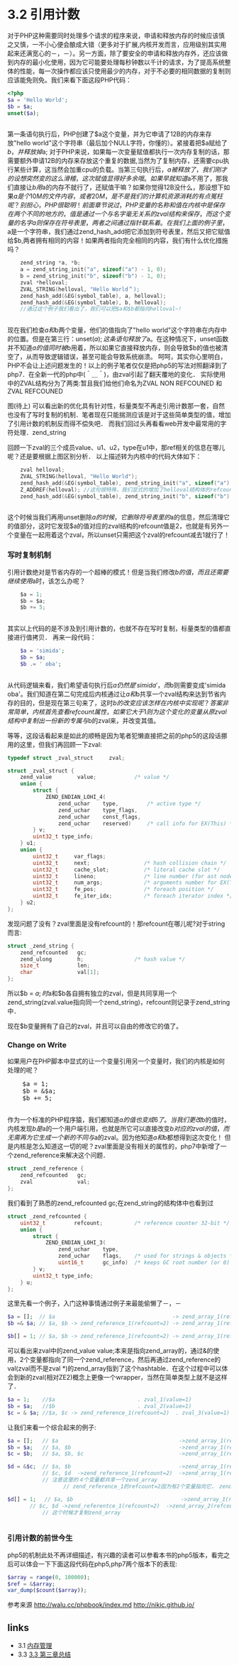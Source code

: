 # 3.2 引用计数 

对于PHP这种需要同时处理多个请求的程序来说，申请和释放内存的时候应该慎之又慎，一不小心便会酿成大错（更多对于扩展,内核开发而言，应用级别其实用起来还满宽心的－，－）。另一方面，除了要安全的申请和释放内存外，还应该做到内存的最小化使用，因为它可能要处理每秒钟数以千计的请求，为了提高系统整体的性能，每一次操作都应该只使用最少的内存，对于不必要的相同数据的复制则应该能免则免。我们来看下面这段PHP代码：
````php
<?php
$a = 'Hello World';
$b = $a;
unset($a);		
		
````
第一条语句执行后，PHP创建了$a这个变量，并为它申请了12B的内存来存放"hello world"这个字符串（最后加个NULL字符，你懂的）。紧接着把$a赋给了$b，并释放掉$a;
对于PHP来说，如果每一次变量赋值都执行一次内存复制的话，那需要额外申请12B的内存来存放这个重复的数据,当然为了复制内存，还需要cpu执行某些计算，这当然会加重cpu的负载。当第三句执行后，$a被释放了，我们刚才的设想突然变的这么滑稽，这次赋值显得好多余哦。如果早就知道$a不用了，那我们直接让$b用$a的内存不就行了，还赋值干嘛？如果你觉得12B没什么，那设想下如果$a是个10M的文件内容，或者20M，是不是我们的计算机资源消耗的有点冤枉呢？
别担心，PHP很聪明！
前面章节说过，PHP变量的名称和值在内核中是保存在两个不同的地方的，值是通过一个与名字毫无关系的zval结构来保存，而这个变量的名字a则保存在符号表里，两者之间通过指针联系着。在我们上面的例子里，$a是一个字符串，我们通过zend_hash_add把它添加到符号表里，然后又把它赋值给$b,两者拥有相同的内容！如果两者指向完全相同的内容，我们有什么优化措施吗？
````c
	zend_string *a, *b;
	a = zend_string_init("a", sizeof("a") - 1, 0);
	b = zend_string_init("b", sizeof("b") - 1, 0);
	zval *helloval;
	ZVAL_STRING(helloval, "Hello World＂);
	zend_hash_add(&EG(symbol_table), a, helloval);
	zend_hash_add(&EG(symbol_table), b, helloval);
	//通过这个例子我们看出了，我们可以把$a和$b都指向helloval~!	
		
````
现在我们检查$a和$b两个变量，他们的值指向了"hello world"这个字符串在内存中的位置。但是在第三行：unset($a);这条语句释放了$a。在这种情况下，unset函数并不知道$a的值同时被$b用着，所以如果它直接释放内存，则会导致$b的值也被清空了，从而导致逻辑错误，甚至可能会导致系统崩溃。
呵呵，其实你心里明白，PHP不会让上述问题发生的！以上的例子笔者仅仅是把php5的写法对照翻译到了php7．在全新一代的php中(＾＿＾)，由zval引起了翻天覆地的变化．
实际使用中的ZVAL结构分为了两类:暂且我们给他们命名为ZVAL NON REFCOUNED 和　ZVAL REFCOUNED








图(待上)
可以看出新的优化具有针对性，标量类型不再走引用计数那一套，自然也没有了写时复制的机制．笔者现在只能揣测应该是对于这些简单类型的值，增加了引用计数的机制反而得不偿失吧．
而我们回过头再看看web开发中最常用的字符处理．zend_string


回顾一下zval的三个成员value、u1、u2，type在u1中，那ref相关的信息在哪儿呢？还是要根据上图区别分析．
以上描述转为内核中的代码大体如下：
````c
	zval helloval;
	ZVAL_STRING(helloval, "Hello World");
	zend_hash_add(&EG(symbol_table), zend_string_init("a", sizeof("a") - 1, 0), &helloval);
	Z_ADDREF(helloval); //这句很特殊，我们显式的增加了helloval结构体的refcount，注意标量类型是不会有效果的
	zend_hash_add(&EG(symbol_table), zend_string_init("b", sizeof("b") - 1, 0), &helloval);	
		
````
这个时候当我们再用unset删除$a的时候，它删除符号表里的$a的信息，然后清理它的值部分，这时它发现$a的值对应的zval结构的refcount值是2，也就是有另外一个变量在一起用着这个zval，所以unset只需把这个zval的refcount减去1就行了！
### 写时复制机制
引用计数绝对是节省内存的一个超棒的模式！但是当我们修改$b的值，而且还需要继续使用$a时，该怎么办呢？
````c
	$a = 1;
	$b = $a;
	$b += 5;
    	
````
其实以上代码的是不涉及到引用计数的，也就不存在写时复制，标量类型的值都直接进行值拷贝．
再来一段代码：
````php
	$a = 'simida';
	$b = $a;
	$b .= ' oba';
    	
````
从代码逻辑来看，我们希望语句执行后$a仍然是'simida'，而$b则需要变成'simida oba'。我们知道在第二句完成后内核通过让$a和$b共享一个zval结构来达到节省内存的目的，但是现在第三句来了，这时$b的改变应该怎样在内核中实现呢？ 答案非常简单，内核首先查看refcount属性，如果它大于1则为这个变化的变量从原zval结构中复制出一份新的专属与$b的zval来，并改变其值。

等等，这段话看起来是如此的顺畅是因为笔者犯懒直接把之前的php5的这段话挪用的这里，但我们再回顾一下zval:
````c
typedef struct _zval_struct     zval;

struct _zval_struct {
	zend_value        value;			/* value */
	union {
		struct {
			ZEND_ENDIAN_LOHI_4(
				zend_uchar    type,			/* active type */
				zend_uchar    type_flags,
				zend_uchar    const_flags,
				zend_uchar    reserved)	    /* call info for EX(This) */
		} v;
		uint32_t type_info;
	} u1;
	union {
		uint32_t     var_flags;
		uint32_t     next;                 /* hash collision chain */
		uint32_t     cache_slot;           /* literal cache slot */
		uint32_t     lineno;               /* line number (for ast nodes) */
		uint32_t     num_args;             /* arguments number for EX(This) */
		uint32_t     fe_pos;               /* foreach position */
		uint32_t     fe_iter_idx;          /* foreach iterator index */
	} u2;
};

````

发现问题了没有？zval里面是没有refcount的！那refcount在哪儿呢?对于string而言:

````c
struct _zend_string {
	zend_refcounted   gc;
	zend_ulong        h;                /* hash value */
	size_t            len;
	char              val[1];
};

````
所以$b = $a;时$a和$b各自拥有独立的zval，但是共同享用一个zend_string(zval.value指向同一个zend_string)，refcount则记录于zend_string中．


现在$b变量拥有了自己的zval，并且可以自由的修改它的值了。

### Change on Write
如果用户在PHP脚本中显式的让一个变量引用另一个变量时，我们的内核是如何处理的呢？
<pre>
	$a = 1;
	$b = &$a;
	$b += 5;    	
    	</pre>
作为一个标准的PHP程序猿，我们都知道$a的值也变成6了。当我们更改$b的值时，内核发现$b是$a的一个用户端引用，也就是所它可以直接改变$b对应的zval的值，而无需再为它生成一个新的不同与$a的zval。因为他知道$a和$b都想得到这次变化！
但是内核是怎么知道这一切的呢？zval里面是没有相关的属性的，php7中新增了一个zend_reference来解决这个问题．
````c
struct _zend_reference {
	zend_refcounted   gc;
	zval              val;
};
````
我们看到了熟悉的zend_refcounted   gc;在zend_string的结构体中也看到过
````c
struct _zend_refcounted {
	uint32_t         refcount;			/* reference counter 32-bit */
	union {
		struct {
			ZEND_ENDIAN_LOHI_3(
				zend_uchar    type,
				zend_uchar    flags,    /* used for strings & objects */
				uint16_t      gc_info)  /* keeps GC root number (or 0) and color */
		} v;
		uint32_t type_info;
	} u;
};
````
这里先看一个例子，入门这种事情通过例子来最能偷懒了－，－
````php
$a = [];  // $a                                     -> zend_array_1(refcount=1, value=[])
$b =& $a; // $a, $b -> zend_reference_1(refcount=2) -> zend_array_1(refcount=1, value=[])

$b[] = 1; // $a, $b -> zend_reference_1(refcount=2) -> zend_array_1(refcount=1, value=[1])

````
可以看出来zval中的zend_value        value;本来是指向zend_array的，通过&的使用，2个变量都指向了同一个zend_reference，然后再通过zend_reference的val(zval而不是zval *)的zend_array指到了这个hashtable．在这个过程中可以体会到新的zval(相对ZE2)概念上更像一个wrapper，当然在简单类型上就不是这样了．
````php
$a = 1;    //$a            			     . zval_1(value=1)
$b = $a;   //$b          			     . zval_2(value=1)
$c = & $a; //$a, $c -> zend_reference_1(refcount=2)  . zval_3(value=1)　这里不是zval_1哟
````

让我们来看一个综合起来的例子:
````php
$a = [];   // $a                                      ->zend_array_1(refcount=1, value=[])
$b = $a;   // $a, $b                                  ->zend_array_1(refcount=2, value=[])
$c = $b;   // $a, $b, $c                              ->zend_array_1(refcount=3, value=[])

$d = &$c;  // $a, $b                                  ->zend_array_1(refcount=3, value=[])
           // $c, $d  ->zend_reference_1(refcount=2)  ->zend_array_1(refcount=3, value=[])
           // 注意这里的４个变量都共享一个zend_array
　　　　　　　　　　 // zend_reference_1的refcount=2因为有2个变量指向它，　zend_array_1的refcount=3是1个zend_reference_1和2个变量指向它.

$d[] = 1;　 // $a, $b                                  ->zend_array_1(refcount=2, value=[])
	   // $c, $d ->zend_referentce_1(refcount=2)  ->zend_array_2(refcount=1, value=[1])
           // 这个时候才复制zend_array



`````
### 引用计数的前世今生
php5的机制此处不再详细描述，有兴趣的读者可以参看本书的php5版本，看完之后可以体会一下下面这段代码在php5,php7两个版本下的表现:
````php
$array = range(0, 100000);
$ref = &$array;
var_dump($count($array));

````

参考来源
http://walu.cc/phpbook/index.md
http://nikic.github.io/

## links
   * 3.1 [内存管理](<3.1.md>)
   * 3.3 [3.3 第三章总结](<3.3.md>)

